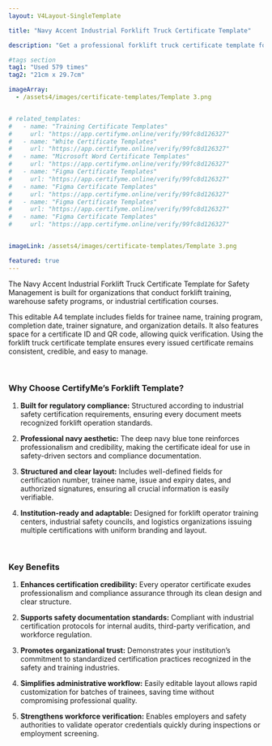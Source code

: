 ```yaml
---
layout: V4Layout-SingleTemplate

title: "Navy Accent Industrial Forklift Truck Certificate Template"

description: "Get a professional forklift truck certificate template for safety management and operator training. Customize, verify, and edit designs with CertifyMe."

#tags section
tag1: "Used 579 times"
tag2: "21cm x 29.7cm"

imageArray:
  - /assets4/images/certificate-templates/Template 3.png


# related_templates:
#   - name: "Training Certificate Templates"
#     url: "https://app.certifyme.online/verify/99fc8d126327"
#   - name: "White Certificate Templates"
#     url: "https://app.certifyme.online/verify/99fc8d126327"
#   - name: "Microsoft Word Certificate Templates"
#     url: "https://app.certifyme.online/verify/99fc8d126327"
#   - name: "Figma Certificate Templates"
#     url: "https://app.certifyme.online/verify/99fc8d126327"  
#   - name: "Figma Certificate Templates"
#     url: "https://app.certifyme.online/verify/99fc8d126327"  
#   - name: "Figma Certificate Templates"
#     url: "https://app.certifyme.online/verify/99fc8d126327"  
#   - name: "Figma Certificate Templates"
#     url: "https://app.certifyme.online/verify/99fc8d126327"        


imageLink: /assets4/images/certificate-templates/Template 3.png

featured: true
---
```


The Navy Accent Industrial Forklift Truck Certificate Template for Safety Management is built for organizations that conduct forklift training, warehouse safety programs, or industrial certification courses. 

This editable A4 template includes fields for trainee name, training program, completion date, trainer signature, and organization details. It also features space for a certificate ID and QR code, allowing quick verification. Using the forklift truck certificate template ensures every issued certificate remains consistent, credible, and easy to manage.

<br>

### Why Choose CertifyMe’s Forklift Template?

1. **Built for regulatory compliance:** Structured according to industrial safety certification requirements, ensuring every document meets recognized forklift operation standards.

1. **Professional navy aesthetic:** The deep navy blue tone reinforces professionalism and credibility, making the certificate ideal for use in safety-driven sectors and compliance documentation.

1. **Structured and clear layout:** Includes well-defined fields for certification number, trainee name, issue and expiry dates, and authorized signatures, ensuring all crucial information is easily verifiable.

1. **Institution-ready and adaptable:** Designed for forklift operator training centers, industrial safety councils, and logistics organizations issuing multiple certifications with uniform branding and layout.

<br>

### Key Benefits

1. **Enhances certification credibility:** Every operator certificate exudes professionalism and compliance assurance through its clean design and clear structure.

1. **Supports safety documentation standards:** Compliant with industrial certification protocols for internal audits, third-party verification, and workforce regulation.

1. **Promotes organizational trust:** Demonstrates your institution’s commitment to standardized certification practices recognized in the safety and training industries.

1. **Simplifies administrative workflow:** Easily editable layout allows rapid customization for batches of trainees, saving time without compromising professional quality.

1. **Strengthens workforce verification:** Enables employers and safety authorities to validate operator credentials quickly during inspections or employment screening.
